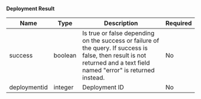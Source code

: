 **Deployment Result**

| Name         | Type    | Description                                                                                                                                                             | Required |
|--------------|---------|-------------------------------------------------------------------------------------------------------------------------------------------------------------------------|----------|
| success      | boolean | Is true or false depending on the success or failure of the query. If success is false, then result is not returned and a text field named "error" is returned instead. | No       |
| deploymentid | integer | Deployment ID                                                                                                                                                           | No       |

